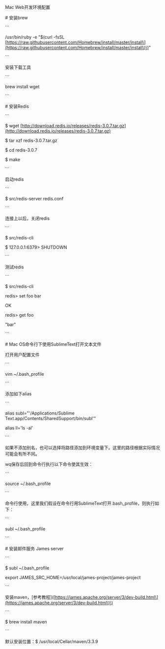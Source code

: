 Mac Web开发环境配置

\# 安装brew

\`\`\`

/usr/bin/ruby -e "$\(curl -fsSL [https://raw.githubusercontent.com/Homebrew/install/master/install\](https://raw.githubusercontent.com/Homebrew/install/master/install\)\)"

\`\`\`

安装下载工具

\`\`\`

brew install wget

\`\`\`

\# 安装Redis

\`\`\`

$ wget [http://download.redis.io/releases/redis-3.0.7.tar.gz](http://download.redis.io/releases/redis-3.0.7.tar.gz)

$ tar xzf redis-3.0.7.tar.gz

$ cd redis-3.0.7

$ make

\`\`\`

启动redis

\`\`\`

$ src/redis-server redis.conf

\`\`\`

连接上以后，关闭redis

\`\`\`

$ src/redis-cli

$ 127.0.0.1:6379&gt; SHUTDOWN

\`\`\`

测试redis

\`\`\`

$ src/redis-cli

redis&gt; set foo bar

OK

redis&gt; get foo

"bar"

\`\`\`

\# Mac OS命令行下使用SublimeText打开文本文件

打开用户配置文件

\`\`\`

vim ~/.bash\_profile

\`\`\`

添加如下alias

\`\`\`

alias subl="'/Applications/Sublime Text.app/Contents/SharedSupport/bin/subl'"

alias ll='ls -al'

\`\`\`

如果不添加别名，也可以选择将路径添加到环境变量下。这里的路径根据实际情况可能会有所不同。

wq保存后回到命令行执行以下命令使其生效：

\`\`\`

source ~/.bash\_profile

\`\`\`

命令行使用，这里我们假设在命令行用SublimeText打开.bash\_profile，则执行如下：

\`\`\`

subl ~/.bash\_profile

\`\`\`

\# 安装邮件服务 James server

\`\`\`

$ subl ~/.bash\_profile

export JAMES\_SRC\_HOME=/usr/local/james-project/james-project

\`\`\`

安装maven，\[参考教程\]\([https://james.apache.org/server/3/dev-build.html\](https://james.apache.org/server/3/dev-build.html\)\)

\`\`\`

$ brew install maven

\`\`\`

默认安装位置：$ /usr/local/Cellar/maven/3.3.9

